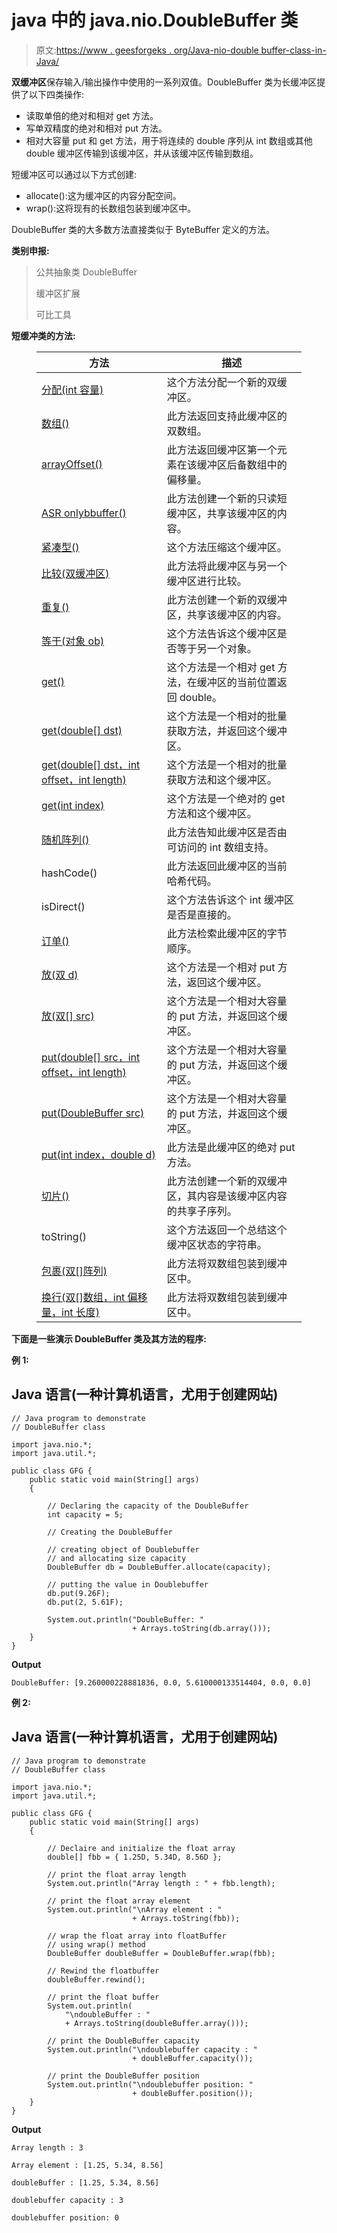 # java 中的 java.nio.DoubleBuffer 类

> 原文:[https://www . geesforgeks . org/Java-nio-double buffer-class-in-Java/](https://www.geeksforgeeks.org/java-nio-doublebuffer-class-in-java/)

**双缓冲区**保存输入/输出操作中使用的一系列双值。DoubleBuffer 类为长缓冲区提供了以下四类操作:

*   读取单倍的绝对和相对 get 方法。
*   写单双精度的绝对和相对 put 方法。
*   相对大容量 put 和 get 方法，用于将连续的 double 序列从 int 数组或其他 double 缓冲区传输到该缓冲区，并从该缓冲区传输到数组。

短缓冲区可以通过以下方式创建:

*   allocate():这为缓冲区的内容分配空间。
*   wrap():这将现有的长数组包装到缓冲区中。

DoubleBuffer 类的大多数方法直接类似于 ByteBuffer 定义的方法。

**类别申报:**

> 公共抽象类 DoubleBuffer
> 
> 缓冲区扩展
> 
> 可比工具

**短缓冲类的方法:**

<figure class="table">

| 方法 | 描述 |
| --- | --- |
| [分配(int 容量)](https://www.geeksforgeeks.org/doublebuffer-allocate-method-in-java-with-examples/) | 这个方法分配一个新的双缓冲区。 |
| [数组()](https://www.geeksforgeeks.org/doublebuffer-array-method-in-java-with-examples/) | 此方法返回支持此缓冲区的双数组。 |
| [arrayOffset()](https://www.geeksforgeeks.org/doublebuffer-arrayoffset-method-in-java-with-examples/) | 此方法返回缓冲区第一个元素在该缓冲区后备数组中的偏移量。 |
| [ASR onlybbuffer()](https://www.geeksforgeeks.org/doublebuffer-asreadonlybuffer-method-in-java-with-examples/) | 此方法创建一个新的只读短缓冲区，共享该缓冲区的内容。 |
| [紧凑型()](https://www.geeksforgeeks.org/doublebuffer-compact-method-in-java-with-examples/) | 这个方法压缩这个缓冲区。 |
| [比较(双缓冲区)](https://www.geeksforgeeks.org/doublebuffer-compareto-method-in-java-with-examples/) | 此方法将此缓冲区与另一个缓冲区进行比较。 |
| [重复()](https://www.geeksforgeeks.org/doublebuffer-duplicate-method-in-java-with-examples/) | 此方法创建一个新的双缓冲区，共享该缓冲区的内容。 |
| [等于(对象 ob)](https://www.geeksforgeeks.org/doublebuffer-equals-method-in-java-with-examples/) | 这个方法告诉这个缓冲区是否等于另一个对象。 |
| [get()](https://www.geeksforgeeks.org/doublebuffer-get-methods-in-java-with-examples/) | 这个方法是一个相对 get 方法，在缓冲区的当前位置返回 double。 |
| [get(double[] dst)](https://www.geeksforgeeks.org/doublebuffer-get-methods-in-java-with-examples/) | 这个方法是一个相对的批量获取方法，并返回这个缓冲区。 |
| [get(double[] dst，int offset，int length)](https://www.geeksforgeeks.org/doublebuffer-get-methods-in-java-with-examples/) | 这个方法是一个相对的批量获取方法和这个缓冲区。 |
| [get(int index)](https://www.geeksforgeeks.org/doublebuffer-get-methods-in-java-with-examples/) | 这个方法是一个绝对的 get 方法和这个缓冲区。 |
| [随机阵列()](https://www.geeksforgeeks.org/doublebuffer-hasarray-method-in-java-with-examples/) | 此方法告知此缓冲区是否由可访问的 int 数组支持。 |
| hashCode() | 此方法返回此缓冲区的当前哈希代码。 |
| isDirect() | 这个方法告诉这个 int 缓冲区是否是直接的。 |
| [订单()](https://www.geeksforgeeks.org/doublebuffer-order-methods-in-java-with-examples/) | 此方法检索此缓冲区的字节顺序。 |
| [放(双 d)](https://www.geeksforgeeks.org/doublebuffer-put-methods-in-java-with-examples-set-1/) | 这个方法是一个相对 put 方法，返回这个缓冲区。 |
| [放(双[] src)](https://www.geeksforgeeks.org/doublebuffer-put-methods-in-java-with-examples-set-1/) | 这个方法是一个相对大容量的 put 方法，并返回这个缓冲区。 |
| [put(double[] src，int offset，int length)](https://www.geeksforgeeks.org/doublebuffer-put-methods-in-java-with-examples-set-1/) | 这个方法是一个相对大容量的 put 方法，并返回这个缓冲区。 |
| [put(DoubleBuffer src)](https://www.geeksforgeeks.org/doublebuffer-put-methods-in-java-with-examples-set-1/) | 这个方法是一个相对大容量的 put 方法，并返回这个缓冲区。 |
| [put(int index，double d)](https://www.geeksforgeeks.org/doublebuffer-put-methods-in-java-with-examples-set-1/) | 此方法是此缓冲区的绝对 put 方法。 |
| [切片()](https://www.geeksforgeeks.org/doublebuffer-slice-method-in-java-with-examples/) | 此方法创建一个新的双缓冲区，其内容是该缓冲区内容的共享子序列。 |
| toString() | 这个方法返回一个总结这个缓冲区状态的字符串。 |
| [包裹(双[]阵列)](https://www.geeksforgeeks.org/doublebuffer-wrap-method-in-java-with-examples/) | 此方法将双数组包装到缓冲区中。 |
| [换行(双[]数组，int 偏移量，int 长度)](https://www.geeksforgeeks.org/doublebuffer-wrap-method-in-java-with-examples/) | 此方法将双数组包装到缓冲区中。 |

</figure>

**下面是一些演示 DoubleBuffer 类及其方法的程序:**

**例 1:**

## Java 语言(一种计算机语言，尤用于创建网站)

```
// Java program to demonstrate
// DoubleBuffer class

import java.nio.*;
import java.util.*;

public class GFG {
    public static void main(String[] args)
    {

        // Declaring the capacity of the DoubleBuffer
        int capacity = 5;

        // Creating the DoubleBuffer

        // creating object of Doublebuffer
        // and allocating size capacity
        DoubleBuffer db = DoubleBuffer.allocate(capacity);

        // putting the value in Doublebuffer
        db.put(9.26F);
        db.put(2, 5.61F);

        System.out.println("DoubleBuffer: "
                           + Arrays.toString(db.array()));
    }
}
```

**Output**

```
DoubleBuffer: [9.260000228881836, 0.0, 5.610000133514404, 0.0, 0.0]

```

**例 2:**

## Java 语言(一种计算机语言，尤用于创建网站)

```
// Java program to demonstrate
// DoubleBuffer class

import java.nio.*;
import java.util.*;

public class GFG {
    public static void main(String[] args)
    {

        // Declaire and initialize the float array
        double[] fbb = { 1.25D, 5.34D, 8.56D };

        // print the float array length
        System.out.println("Array length : " + fbb.length);

        // print the float array element
        System.out.println("\nArray element : "
                           + Arrays.toString(fbb));

        // wrap the float array into floatBuffer
        // using wrap() method
        DoubleBuffer doubleBuffer = DoubleBuffer.wrap(fbb);

        // Rewind the floatbuffer
        doubleBuffer.rewind();

        // print the float buffer
        System.out.println(
            "\ndoubleBuffer : "
            + Arrays.toString(doubleBuffer.array()));

        // print the DoubleBuffer capacity
        System.out.println("\ndoublebuffer capacity : "
                           + doubleBuffer.capacity());

        // print the DoubleBuffer position
        System.out.println("\ndoublebuffer position: "
                           + doubleBuffer.position());
    }
}
```

**Output**

```
Array length : 3

Array element : [1.25, 5.34, 8.56]

doubleBuffer : [1.25, 5.34, 8.56]

doublebuffer capacity : 3

doublebuffer position: 0

```
